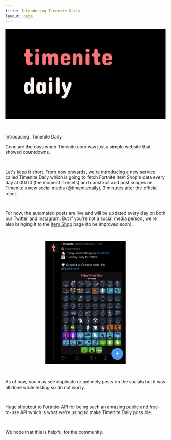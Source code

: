 ```yaml
---
title: Introducing Timenite Daily
layout: page
---
```

<img src="assets/daily-cover2.jpg">


&nbsp;
<p class="is-size-4">Introducing, Timenite Daily</p>


Gone are the days when Timenite.com was just a simple website that showed countdowns. 

&nbsp;

Let's keep it short. From now onwards, we're introducing a new service called Timenite Daily
which is going to fetch Fortnite Item Shop's data every day at 00:00 (the moment it resets)
and construct and post images on Timenite's new social media (@timenitedaily), 3 minutes after the official reset.

&nbsp;

For now, the automated posts are live and will be updated every day on both our <a href="https://twitter.com/timenitedaily" target="_blank">Twitter</a> and <a href="https://instagram.com/timenitedaily" target="_blank">Instagram</a>. But if you're not a social media person, we're also bringing it to the <a href="https://timenite.com/item-shop">Item Shop</a> page (to be improved soon).

&nbsp;

<center><img src="media/twitter-daily.jpeg" style="max-width: 50%;"></center>

&nbsp;

As of now, you may see duplicate or untimely posts on the socials but it was all done while testing so do not worry. 

&nbsp;

Huge shoutout to <a href="https://fortnite-api.com" target="_blank">Fortnite-API</a> for being such an amazing public and free-to-use API which is what we're using to make Timenite Daily possible. 

&nbsp;


We hope that this is helpful for the community.